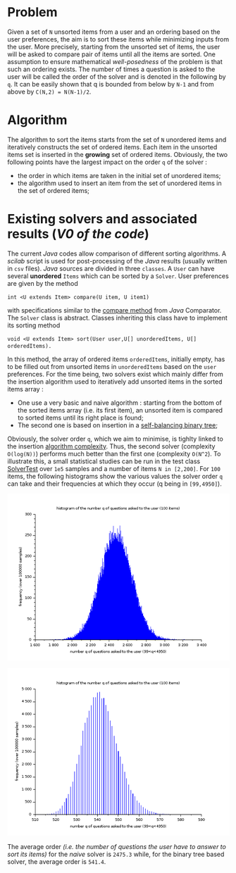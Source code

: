 # Problem
Given a set of `N` unsorted items from a user and an ordering based on the user preferences, the aim is to sort these items while minimizing inputs from the user. More precisely, starting from the unsorted set of items, the user will be asked to compare pair of items until all the items are sorted. One assumption to ensure mathematical _well-posedness_ of the problem is that such an ordering exists. The number of times a question is asked to the user will be called the order of the solver and is denoted in the following by `q`. It can be easily shown that q is bounded from below by `N-1` and from above by `C(N,2) = N(N-1)/2`.

# Algorithm
The algorithm to sort the items starts from the set of `N` unordered items and iteratively constructs the set of ordered items. Each item in the unsorted items set is inserted in the __growing__ set of ordered items. Obviously, the two following points have the largest impact on the order `q` of the solver :

* the order in which items are taken in the initial set of unordered items;
* the algorithm used to insert an item from the set of unordered items in the set of ordered items;

# Existing solvers and associated results (_V0 of the code_)
The current _Java_ codes allow comparison of different sorting algorithms. A _scilab_ script is used for post-processing of the _Java_ results (usually written in `csv` files).
_Java_ sources are divided in three `classes`. A `User` can have several __unordered__ `Items` which can be sorted by a `Solver`. User preferences are given by the method 
```
int <U extends Item> compare(U item, U item1)
```
with specifications similar to the [compare method](https://docs.oracle.com/javase/8/docs/api/java/util/Comparator.html#compare-T-T-) from _Java_ Comparator.
The `Solver` class is abstract. Classes inheriting this class have to implement its sorting method 
```
void <U extends Item> sort(User user,U[] unorderedItems, U[] orderedItems).
```
In this method, the array of ordered items `orderedItems`, initially empty, has to be filled out from unsorted items in `unorderedItems` based on the `user` preferences.
For the time being, two solvers exist which mainly differ from the insertion algorithm used to iteratively add unsorted items in the sorted items array :
* One use a very basic and naive algorithm : starting from the bottom of the sorted items array (i.e. its first item), an unsorted item is compared to sorted items until its right place is found;
* The second one is based on insertion in a [self-balancing binary tree](https://en.wikipedia.org/wiki/Red%E2%80%93black_tree);

Obviously, the solver order `q`, which we aim to minimise, is tighlty linked to the insertion [algorithm complexity](https://www.cs.cmu.edu/~adamchik/15-121/lectures/Algorithmic%20Complexity/complexity.html). Thus, the second solver (complexity `O(log(N))`) performs much better than the first one (complexity `O(N^2`). To illustrate this, a small statistical studies can be run in the test class [SolverTest](test/SolverTest.java) over `1e5` samples and a number of items `N in [2,200]`. For `100` items, the following histograms show the various values the solver order `q` can take and their frequencies at which they occur (q being in `[99,4950]`).


![Histogram with the _naive_ insertion algorithm](resources/histogram_dummysolver_100items.png)


![Histogram with the binary tree based insertion algorithm](resources/histogram_fromtreesetsolver_100items.png)


The average order _(i.e. the number of questions the user have to answer to sort its items)_ for the _naive_ solver is `2475.3` while, for the binary tree based solver, the average order is `541.4`.
